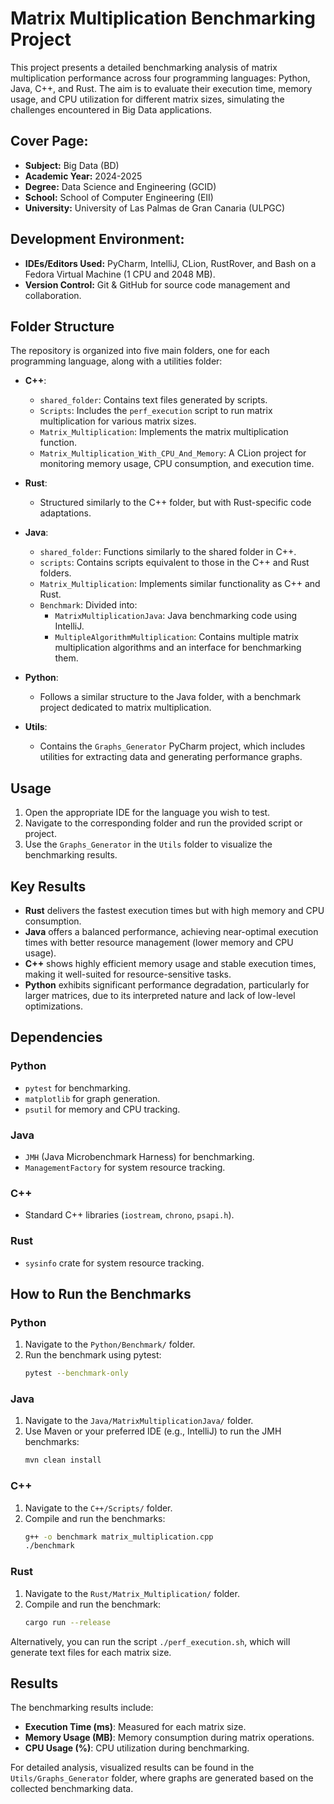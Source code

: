 # Matrix Multiplication Benchmarking Project

This project presents a detailed benchmarking analysis of matrix multiplication performance across four programming languages: Python, Java, C++, and Rust. The aim is to evaluate their execution time, memory usage, and CPU utilization for different matrix sizes, simulating the challenges encountered in Big Data applications.

## Cover Page:

- **Subject:** Big Data (BD)
- **Academic Year:** 2024-2025
- **Degree:** Data Science and Engineering (GCID)
- **School:** School of Computer Engineering (EII)
- **University:** University of Las Palmas de Gran Canaria (ULPGC)

## Development Environment:

- **IDEs/Editors Used:** PyCharm, IntelliJ, CLion, RustRover, and Bash on a Fedora Virtual Machine (1 CPU and 2048 MB).
- **Version Control:** Git & GitHub for source code management and collaboration.

## Folder Structure

The repository is organized into five main folders, one for each programming language, along with a utilities folder:

- **C++**:
  - `shared_folder`: Contains text files generated by scripts.
  - `Scripts`: Includes the `perf_execution` script to run matrix multiplication for various matrix sizes.
  - `Matrix_Multiplication`: Implements the matrix multiplication function.
  - `Matrix_Multiplication_With_CPU_And_Memory`: A CLion project for monitoring memory usage, CPU consumption, and execution time.

- **Rust**:
  - Structured similarly to the C++ folder, but with Rust-specific code adaptations.

- **Java**:
  - `shared_folder`: Functions similarly to the shared folder in C++.
  - `scripts`: Contains scripts equivalent to those in the C++ and Rust folders.
  - `Matrix_Multiplication`: Implements similar functionality as C++ and Rust.
  - `Benchmark`: Divided into:
    - `MatrixMultiplicationJava`: Java benchmarking code using IntelliJ.
    - `MultipleAlgorithmMultiplication`: Contains multiple matrix multiplication algorithms and an interface for benchmarking them.

- **Python**:
  - Follows a similar structure to the Java folder, with a benchmark project dedicated to matrix multiplication.

- **Utils**:
  - Contains the `Graphs_Generator` PyCharm project, which includes utilities for extracting data and generating performance graphs.

## Usage

1. Open the appropriate IDE for the language you wish to test.
2. Navigate to the corresponding folder and run the provided script or project.
3. Use the `Graphs_Generator` in the `Utils` folder to visualize the benchmarking results.

## Key Results

- **Rust** delivers the fastest execution times but with high memory and CPU consumption.
- **Java** offers a balanced performance, achieving near-optimal execution times with better resource management (lower memory and CPU usage).
- **C++** shows highly efficient memory usage and stable execution times, making it well-suited for resource-sensitive tasks.
- **Python** exhibits significant performance degradation, particularly for larger matrices, due to its interpreted nature and lack of low-level optimizations.

## Dependencies

### Python
- `pytest` for benchmarking.
- `matplotlib` for graph generation.
- `psutil` for memory and CPU tracking.

### Java
- `JMH` (Java Microbenchmark Harness) for benchmarking.
- `ManagementFactory` for system resource tracking.

### C++
- Standard C++ libraries (`iostream`, `chrono`, `psapi.h`).

### Rust
- `sysinfo` crate for system resource tracking.

## How to Run the Benchmarks

### Python
1. Navigate to the `Python/Benchmark/` folder.
2. Run the benchmark using pytest:
    ```bash
    pytest --benchmark-only
    ```

### Java
1. Navigate to the `Java/MatrixMultiplicationJava/` folder.
2. Use Maven or your preferred IDE (e.g., IntelliJ) to run the JMH benchmarks:
    ```bash
    mvn clean install
    ```

### C++
1. Navigate to the `C++/Scripts/` folder.
2. Compile and run the benchmarks:
    ```bash
    g++ -o benchmark matrix_multiplication.cpp
    ./benchmark
    ```

### Rust
1. Navigate to the `Rust/Matrix_Multiplication/` folder.
2. Compile and run the benchmark:
    ```bash
    cargo run --release
    ```

Alternatively, you can run the script `./perf_execution.sh`, which will generate text files for each matrix size.

## Results

The benchmarking results include:
- **Execution Time (ms)**: Measured for each matrix size.
- **Memory Usage (MB)**: Memory consumption during matrix operations.
- **CPU Usage (%)**: CPU utilization during benchmarking.

For detailed analysis, visualized results can be found in the `Utils/Graphs_Generator` folder, where graphs are generated based on the collected benchmarking data. 
